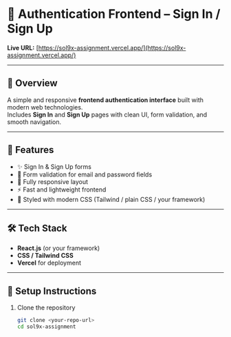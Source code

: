 # 🔐 Authentication Frontend – Sign In / Sign Up

**Live URL:** [https://sol9x-assignment.vercel.app/](https://sol9x-assignment.vercel.app/)

---

## 🧾 Overview
A simple and responsive **frontend authentication interface** built with modern web technologies.  
Includes **Sign In** and **Sign Up** pages with clean UI, form validation, and smooth navigation.

---

## 🚀 Features
- ✨ Sign In & Sign Up forms  
- 🧠 Form validation for email and password fields  
- 📱 Fully responsive layout  
- ⚡ Fast and lightweight frontend  
- 🎨 Styled with modern CSS (Tailwind / plain CSS / your framework)  

---

## 🛠️ Tech Stack
- **React.js** (or your framework)  
- **CSS / Tailwind CSS**  
- **Vercel** for deployment  

---

## 🔧 Setup Instructions
1. Clone the repository  
   ```bash
   git clone <your-repo-url>
   cd sol9x-assignment
